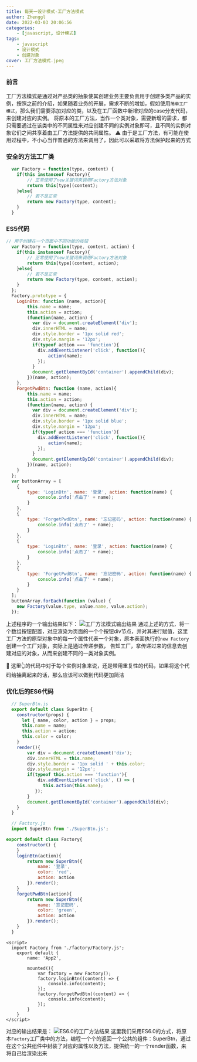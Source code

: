 ```yaml
---
title: 每天一设计模式-工厂方法模式
author: Zhenggl
date: 2022-03-03 20:06:56
categories:
    - [javascript, 设计模式]
tags:
    - javascript
    - 设计模式
    - 创建对象
cover: 工厂方法模式.jpeg
---
```


### 前言
工厂方法模式是通过对产品类的抽象使其创建业务主要负责用于创建多类产品的实例，按照之前的介绍，如果随着业务的开展，需求不断的增加，假如使用`简单工厂模式`，那么我们需要添加对应的类，以及在工厂函数中新增对应的case分支代码，
来创建对应的实例。
将原本的工厂方法，当作一个类对象，需要新增的需求，都只需要通过在该类中的不同属性来对应创建不同的实例对象即可，且不同的实例对象它们之间共享着由工厂方法提供的共同属性。
⚠️ 由于是工厂方法，有可能在使用过程中，不小心当作普通的方法来调用了，因此可以采取将方法保护起来的方式

### 安全的方法工厂类
```javascript
  var Factory = function(type, content) {
    if(this instanceof Factory){
    	// 正常使用了new关键词来调用Factory方法对象
    	return this[type](content);
    }else{
    	// 若不是正常
    	return new Factory(type, content);
    }
  }
```

### ES5代码
```javascript
// 用于创建在一个页面中不同功能的按钮
  var Factory = function(type, content, action) {
    if(this instanceof Factory){
    	// 正常使用了new关键词来调用Factory方法对象
    	return this[type](content, action);
    }else{
    	// 若不是正常
    	return new Factory(type, content, action);
    }
  };
  Factory.prototype = {
  	LoginBtn: function (name, action){
  		this.name = name;
  		this.action = action;
  		(function(name, action) {
  		  var div = document.createElement('div');
  		  div.innerHTML = name;
  		  div.style.border = '1px solid red';
  		  div.style.margin = '12px';
  		  if(typeof action === 'function'){
  		    div.addEventListener('click', function(){
  		    	action(name);
  		    });
  		  }
  		  document.getElementById('container').appendChild(div);
  		})(name, action);
  	},
  	ForgetPwdBtn: function (name, action){
  		this.name = name;
  		this.action = action;
  		(function(name, action) {
  		  var div = document.createElement('div');
  		  div.innerHTML = name;
  		  div.style.border = '1px solid blue';
  		  div.style.margin = '12px';
  		  if(typeof action === 'function'){
  		    div.addEventListener('click', function(){
  		    	action(name);
  		    });
  		  }
  		  document.getElementById('container').appendChild(div);
  		})(name, action);
  	}
  };
  var buttonArray = [
  	{
  		type: 'LoginBtn', name: '登录', action: function(name) {
  			console.info('点击了' + name);
  		}
  	},
  	{
  		type: 'ForgetPwdBtn', name: '忘记密码', action: function(name) {
  			console.info('点击了' + name);
  		}
  	},
    {
  		type: 'LoginBtn', name: '登录', action: function(name) {
  			console.info('点击了' + name);
  		}
  	},
  	{
  		type: 'ForgetPwdBtn', name: '忘记密码', action: function(name) {
  			console.info('点击了' + name);
  		}
  	}
  ];
  buttonArray.forEach(function (value) { 
    new Factory(value.type, value.name, value.action);	
  });
```
上述程序的一个输出结果如下：
![工厂方法模式输出结果](工厂方法模式输出结果.png)
通过上述的方式，将一个数组按钮配置，对应渲染为页面的一个个按钮div节点，并对其进行赋值，这里工厂方法的原型对象中的每一个属性代表一个对象，原本表面执行的`new Factory`创建一个工厂对象，实际上是通过传递参数，
告知工厂，拿传递过来的信息去创建对应的对象，从而来创建不同的一类对象实例。

🤔 这里👆的代码中对于每个实例对象来说，还是带用重复性的代码，如果将这个代码给抽离起来的话，那么应该可以做到代码更加简洁

### 优化后的ES6代码
```javascript
  // SuperBtn.js
  export default class SuperBtn {
	constructor(props) {
	  let { name, color, action } = props;
	  this.name = name;
	  this.action = action;
	  this.color = color;
	}
	render(){
		var div = document.createElement('div');
		div.innerHTML = this.name;
		div.style.border = '1px solid ' + this.color;
		div.style.margin = '12px';
		if(typeof this.action === 'function'){
		    div.addEventListener('click', () => {
  		   	  this.action(this.name);
  		   });
  		}
  		document.getElementById('container').appendChild(div);
	}
  }
```

```javascript
  // Factory.js
  import SuperBtn from './SuperBtn.js';

export default class Factory{
	constructor() {
	}
	loginBtn(action){
		return new SuperBtn({
			name: '登录',
			color: 'red',
			action: action
		}).render();
	}
	forgetPwdBtn(action){
		return new SuperBtn({
			name: '忘记密码',
			color: 'green',
			action: action
		}).render();
	}
  }
```

```vue
<script>
  import Factory from './factory/Factory.js';
    export default {
        name: 'App2',
    
        mounted(){
            var factory = new Factory();
            factory.loginBtn((content) => {
                console.info(content);
            });
            factory.forgetPwdBtn((content) => {
                console.info(content);
            });
        }
    }
</script>
```
对应的输出结果是：
![ES6.0的工厂方法结果](ES6.0的工厂方法结果.png)
这里我们采用ES6.0的方式，将原本`Factory`工厂类中的方法，编程一个个的返回一个公共的组件：SuperBtn，通过在这个公共组件中封装了对应的属性以及方法，提供统一的一个render函数，来将自己给渲染出来
